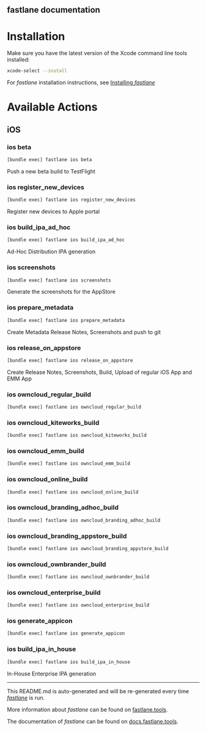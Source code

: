 fastlane documentation
----

# Installation

Make sure you have the latest version of the Xcode command line tools installed:

```sh
xcode-select --install
```

For _fastlane_ installation instructions, see [Installing _fastlane_](https://docs.fastlane.tools/#installing-fastlane)

# Available Actions

## iOS

### ios beta

```sh
[bundle exec] fastlane ios beta
```

Push a new beta build to TestFlight

### ios register_new_devices

```sh
[bundle exec] fastlane ios register_new_devices
```

Register new devices to Apple portal

### ios build_ipa_ad_hoc

```sh
[bundle exec] fastlane ios build_ipa_ad_hoc
```

Ad-Hoc Distribution IPA generation

### ios screenshots

```sh
[bundle exec] fastlane ios screenshots
```

Generate the screenshots for the AppStore

### ios prepare_metadata

```sh
[bundle exec] fastlane ios prepare_metadata
```

Create Metadata Release Notes, Screenshots and push to git

### ios release_on_appstore

```sh
[bundle exec] fastlane ios release_on_appstore
```

Create Release Notes, Screenshots, Build, Upload of regular iOS App and EMM App

### ios owncloud_regular_build

```sh
[bundle exec] fastlane ios owncloud_regular_build
```



### ios owncloud_kiteworks_build

```sh
[bundle exec] fastlane ios owncloud_kiteworks_build
```



### ios owncloud_emm_build

```sh
[bundle exec] fastlane ios owncloud_emm_build
```



### ios owncloud_online_build

```sh
[bundle exec] fastlane ios owncloud_online_build
```



### ios owncloud_branding_adhoc_build

```sh
[bundle exec] fastlane ios owncloud_branding_adhoc_build
```



### ios owncloud_branding_appstore_build

```sh
[bundle exec] fastlane ios owncloud_branding_appstore_build
```



### ios owncloud_ownbrander_build

```sh
[bundle exec] fastlane ios owncloud_ownbrander_build
```



### ios owncloud_enterprise_build

```sh
[bundle exec] fastlane ios owncloud_enterprise_build
```



### ios generate_appicon

```sh
[bundle exec] fastlane ios generate_appicon
```



### ios build_ipa_in_house

```sh
[bundle exec] fastlane ios build_ipa_in_house
```

In-House Enterprise IPA generation

----

This README.md is auto-generated and will be re-generated every time [_fastlane_](https://fastlane.tools) is run.

More information about _fastlane_ can be found on [fastlane.tools](https://fastlane.tools).

The documentation of _fastlane_ can be found on [docs.fastlane.tools](https://docs.fastlane.tools).
